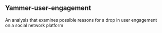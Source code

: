 ## Yammer-user-engagement
An analysis that examines possible reasons for a drop in user engagement on a social network platform
